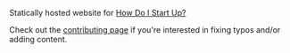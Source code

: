 Statically hosted website for 
[How Do I Start Up?](http://www.howdoistartup.com/)

Check out the [contributing page](/CONTRIBUTING.md) if you're interested
in fixing typos and/or adding content.
